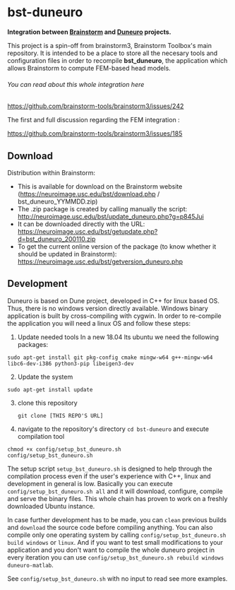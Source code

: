 # bst-duneuro
**Integration between [Brainstorm](https://neuroimage.usc.edu/brainstorm/) and [Duneuro](http://www.duneuro.org/) projects.**

This project is a spin-off from brainstorm3, Brainstorm Toolbox's main repository.
It is intended to be a place to store all the necesary tools and configuration files in order to recompile **bst_duneuro**, the application which allows Brainstorm to compute FEM-based head models.

###### You can read about this whole integration here 
https://github.com/brainstorm-tools/brainstorm3/issues/242

The first and full discussion regarding the FEM integration :

https://github.com/brainstorm-tools/brainstorm3/issues/185

## Download
Distribution within Brainstorm:
- This is available for download on the Brainstorm website (https://neuroimage.usc.edu/bst/download.php / bst_duneuro_YYMMDD.zip)
- The .zip package is created by calling manually the script: http://neuroimage.usc.edu/bst/update_duneuro.php?g=p845Jui
- It can be downloaded directly with the URL: https://neuroimage.usc.edu/bst/getupdate.php?d=bst_duneuro_200110.zip
- To get the current online version of the package (to know whether it should be updated in Brainstorm): https://neuroimage.usc.edu/bst/getversion_duneuro.php

## Development

Duneuro is based on Dune project, developed in C++ for linux based OS. Thus, there is no windows version directly available. Windows binary application is built by cross-compiling with cygwin. In order to re-compile the application you will need a linux OS and follow these steps:

1. Update needed tools
 In a new 18.04 lts ubuntu we need the following packages:
 ```
 sudo apt-get install git pkg-config cmake mingw-w64 g++-mingw-w64 libc6-dev-i386 python3-pip libeigen3-dev
 ```
   
2. Update the system
  ```
  sudo apt-get install update
  ```
3. clone this repository
   ```
   git clone [THIS REPO'S URL]
   ```
4. navigate to the repository's directory ```cd bst-duneuro``` and execute compilation tool 

```
chmod +x config/setup_bst_duneuro.sh
config/setup_bst_duneuro.sh
```

The setup script ```setup_bst_duneuro.sh``` is designed to help through the compilation process even if the user's experience with C++, linux and development in general is low. Basically you can execute ```config/setup_bst_duneuro.sh all``` and it will download, configure, compile and serve the binary files. This whole chain has proven to work on a freshly downloaded Ubuntu instance.

In case further development has to be made, you can ```clean``` previous builds and ```download``` the source code before compiling anything. You can also compile only one operating system by calling ```config/setup_bst_duneuro.sh build windows``` or ```linux```. And if you want to test small modifications to your application and you don't want to compile the whole duneuro project in every iteration you can use ```config/setup_bst_duneuro.sh rebuild windows duneuro-matlab```.

See ```config/setup_bst_duneuro.sh``` with no input to read see more examples.

